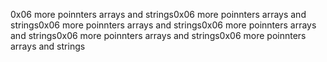 0x06 more poinnters arrays and strings0x06 more poinnters arrays and strings0x06 more poinnters arrays and strings0x06 more poinnters arrays and strings0x06 more poinnters arrays and strings0x06 more poinnters arrays and strings
